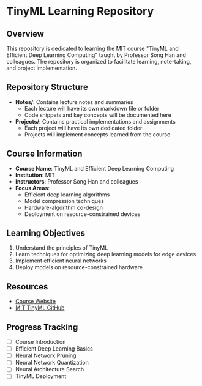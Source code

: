 # TinyML Learning Repository

## Overview
This repository is dedicated to learning the MIT course "TinyML and Efficient Deep Learning Computing" taught by Professor Song Han and colleagues. The repository is organized to facilitate learning, note-taking, and project implementation.

## Repository Structure
- **Notes/**: Contains lecture notes and summaries
  - Each lecture will have its own markdown file or folder
  - Code snippets and key concepts will be documented here
- **Projects/**: Contains practical implementations and assignments
  - Each project will have its own dedicated folder
  - Projects will implement concepts learned from the course

## Course Information
- **Course Name**: TinyML and Efficient Deep Learning Computing
- **Institution**: MIT
- **Instructors**: Professor Song Han and colleagues
- **Focus Areas**: 
  - Efficient deep learning algorithms
  - Model compression techniques
  - Hardware-algorithm co-design
  - Deployment on resource-constrained devices

## Learning Objectives
1. Understand the principles of TinyML
2. Learn techniques for optimizing deep learning models for edge devices
3. Implement efficient neural networks
4. Deploy models on resource-constrained hardware

## Resources
- [Course Website](http://efficientml.ai)
- [MIT TinyML GitHub](https://github.com/mit-han-lab)

## Progress Tracking
- [ ] Course Introduction
- [ ] Efficient Deep Learning Basics
- [ ] Neural Network Pruning
- [ ] Neural Network Quantization
- [ ] Neural Architecture Search
- [ ] TinyML Deployment
